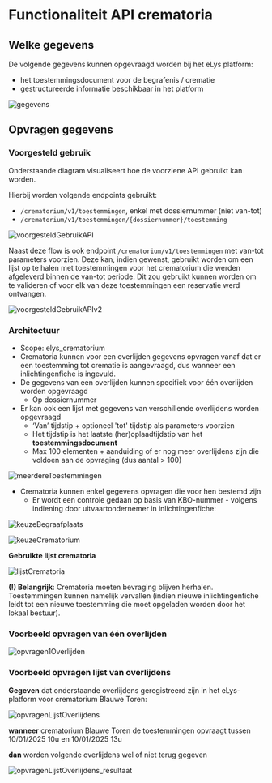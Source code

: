 # Functionaliteit API crematoria


## Welke gegevens

De volgende gegevens kunnen opgevraagd worden bij het eLys platform:

- het toestemmingsdocument voor de begrafenis / crematie
- gestructureerde informatie beschikbaar in het platform

![gegevens](../diagrams/gegevens.png)

## Opvragen gegevens

### Voorgesteld gebruik

Onderstaande diagram visualiseert hoe de voorziene API gebruikt kan worden.

Hierbij worden volgende endpoints gebruikt:
- `/crematorium/v1/toestemmingen`, enkel met dossiernummer (niet van-tot)
- `/crematorium/v1/toestemmingen/{dossiernummer}/toestemming`

![voorgesteldGebruikAPI](../diagrams/voorgesteldGebruikAPI.svg)

Naast deze flow is ook endpoint `/crematorium/v1/toestemmingen` met van-tot parameters voorzien.
Deze kan, indien gewenst, gebruikt worden om een lijst op te halen met toestemmingen voor het crematorium die werden afgeleverd binnen de van-tot periode.
Dit zou gebruikt kunnen worden om te valideren of voor elk van deze toestemmingen een reservatie werd ontvangen.

![voorgesteldGebruikAPIv2](../diagrams/voorgesteldGebruikAPIv2.svg)

### Architectuur

- Scope: elys_crematorium
- Crematoria kunnen voor een overlijden gegevens opvragen vanaf dat er een toestemming tot crematie is aangevraagd, dus wanneer een inlichtingenfiche is ingevuld.
- De gegevens van een overlijden kunnen specifiek voor één overlijden worden opgevraagd
    - Op dossiernummer 
- Er kan ook een lijst met gegevens van verschillende overlijdens worden opgevraagd
    - ‘Van’ tijdstip + optioneel 'tot' tijdstip als parameters voorzien
    - Het tijdstip is het laatste (her)oplaadtijdstip van het **toestemmingsdocument**
    - Max 100 elementen + aanduiding of er nog meer overlijdens zijn die voldoen aan de opvraging (dus aantal > 100)


![meerdereToestemmingen](../diagrams/meerdereToestemmingen.png)

- Crematoria kunnen enkel gegevens opvragen die voor hen bestemd zijn
    - Er wordt een controle gedaan op basis van KBO-nummer - volgens indiening door uitvaartondernemer in inlichtingenfiche:

![keuzeBegraafplaats](../diagrams/keuzeBegraafplaats.png)

![keuzeCrematorium](../diagrams/keuzeCrematorium.png)

**Gebruikte lijst crematoria**

![lijstCrematoria](../diagrams/lijstCrematoria.png)

**(!) Belangrijk**: Crematoria moeten bevraging blijven herhalen. Toestemmingen kunnen namelijk vervallen (indien nieuwe inlichtingenfiche leidt tot een nieuwe toestemming die moet opgeladen worden door het lokaal bestuur).

### Voorbeeld opvragen van één overlijden

![opvragen1Overlijden](../diagrams/opvragen1Overlijden.png)

### Voorbeeld opvragen lijst van overlijdens

**Gegeven** dat onderstaande overlijdens geregistreerd zijn in het eLys-platform voor crematorium Blauwe Toren:

![opvragenLijstOverlijdens](../diagrams/opvragenLijstOverlijdens.png)

**wanneer** crematorium Blauwe Toren de toestemmingen opvraagt tussen 10/01/2025 10u en 10/01/2025 13u

**dan** worden volgende overlijdens wel of niet terug gegeven

![opvragenLijstOverlijdens_resultaat](../diagrams/opvragenLijstOverlijdens_resultaat.png)

